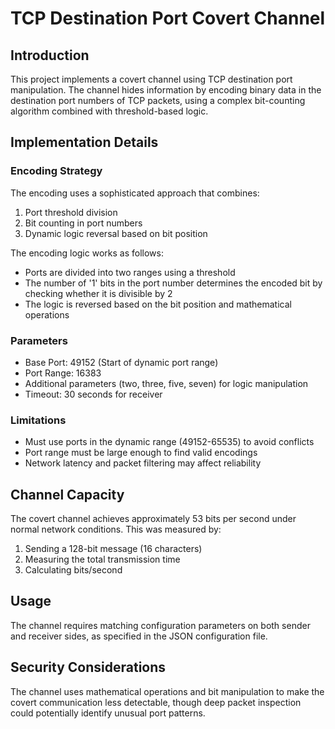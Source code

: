 # TCP Destination Port Covert Channel

## Introduction
This project implements a covert channel using TCP destination port manipulation. The channel hides information by encoding binary data in the destination port numbers of TCP packets, using a complex bit-counting algorithm combined with threshold-based logic.

## Implementation Details

### Encoding Strategy
The encoding uses a sophisticated approach that combines:
1. Port threshold division
2. Bit counting in port numbers
3. Dynamic logic reversal based on bit position

The encoding logic works as follows:
- Ports are divided into two ranges using a threshold
- The number of '1' bits in the port number determines the encoded bit by checking whether it is divisible by 2
- The logic is reversed based on the bit position and mathematical operations

### Parameters
- Base Port: 49152 (Start of dynamic port range)
- Port Range: 16383
- Additional parameters (two, three, five, seven) for logic manipulation
- Timeout: 30 seconds for receiver

### Limitations
- Must use ports in the dynamic range (49152-65535) to avoid conflicts
- Port range must be large enough to find valid encodings
- Network latency and packet filtering may affect reliability

## Channel Capacity
The covert channel achieves approximately 53 bits per second under normal network conditions. This was measured by:
1. Sending a 128-bit message (16 characters)
2. Measuring the total transmission time
3. Calculating bits/second

## Usage
The channel requires matching configuration parameters on both sender and receiver sides, as specified in the JSON configuration file.

## Security Considerations
The channel uses mathematical operations and bit manipulation to make the covert communication less detectable, though deep packet inspection could potentially identify unusual port patterns.